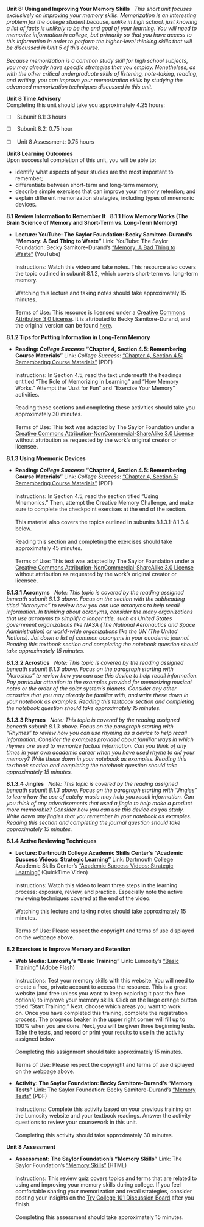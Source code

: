 **Unit 8: Using and Improving Your Memory Skills** <span id="8"></span> 
*This short unit focuses exclusively on improving your memory skills.
Memorization is an interesting problem for the college student because,
unlike in high school, just knowing a list of facts is unlikely to be
the end goal of your learning. You will need to memorize information in
college, but primarily so that you have access to this information in
order to perform the higher-level thinking skills that will be discussed
in Unit 5 of this course.  
    
 Because memorization is a common study skill for high school subjects,
you may already have specific strategies that you employ. Nonetheless,
as with the other critical undergraduate skills of listening,
note-taking, reading, and writing, you can improve your memorization
skills by studying the advanced memorization techniques discussed in
this unit.*

**Unit 8 Time Advisory**  
Completing this unit should take you approximately 4.25 hours:  
  
 ☐    Subunit 8.1: 3 hours  
  
 ☐    Subunit 8.2: 0.75 hour  
    
 ☐    Unit 8 Assessment: 0.75 hours

**Unit8 Learning Outcomes**  
Upon successful completion of this unit, you will be able to:
-   identify what aspects of your studies are the most important to
    remember;
-   differentiate between short-term and long-term memory;
-   describe simple exercises that can improve your memory retention;
    and
-   explain different memorization strategies, including types of
    mnemonic devices.

**8.1 Review Information to Remember It** <span id="8.1"></span> 
**8.1.1 How Memory Works (The Brain Science of Memory and Short-Term vs.
Long-Term Memory)** <span id="8.1.1"></span> 
-   **Lecture: YouTube: The Saylor Foundation: Becky Samitore-Durand’s
    “Memory: A Bad Thing to Waste”**
    Link: YouTube: The Saylor Foundation: Becky Samitore-Durand’s
    [“Memory: A Bad Thing to
    Waste”](http://www.youtube.com/watch?feature=player_embedded&v=SB3rYiK5z2E) (YouTube)  
        
     Instructions: Watch this video and take notes. This resource also
    covers the topic outlined in subunit 8.1.2, which covers short-term
    vs. long-term memory.  
        
     Watching this lecture and taking notes should take approximately 15
    minutes.  
        
     Terms of Use: This resource is licensed under a [Creative Commons
    Attribution 3.0
    License](http://creativecommons.org/licenses/by/3.0/). It is
    attributed to Becky Samitore-Durand, and the original version can be
    found
    [here](http://www.youtube.com/watch?feature=player_embedded&v=SB3rYiK5z2E).

**8.1.2 Tips for Putting Information in Long-Term Memory** <span
id="8.1.2"></span> 
-   **Reading: *College Success*: “Chapter 4, Section 4.5: Remembering
    Course Materials”**
    Link: *College Success*: [“Chapter 4, Section 4.5: Remembering
    Course
    Materials”](https://resources.saylor.org/wwwresources/archived/site/textbooks/College%20Success.pdf)
    (PDF)  
        
     Instructions: In Section 4.5, read the text underneath the headings
    entitled “The Role of Memorizing in Learning” and “How Memory
    Works.” Attempt the “Just for Fun” and “Exercise Your Memory”
    activities.  
        
     Reading these sections and completing these activities should take
    you approximately 30 minutes.  
        
     Terms of Use: This text was adapted by The Saylor Foundation under
    a [Creative Commons Attribution-NonCommercial-ShareAlike 3.0
    License](http://creativecommons.org/licenses/by-nc-sa/3.0/) without
    attribution as requested by the work’s original creator or licensee.

**8.1.3 Using Mnemonic Devices** <span id="8.1.3"></span> 
-   **Reading: *College Success*: “Chapter 4, Section 4.5: Remembering
    Course Materials”**
    Link: *College Success*: [“Chapter 4, Section 5: Remembering Course
    Materials”](https://resources.saylor.org/wwwresources/archived/site/textbooks/College%20Success.pdf)
    (PDF)  
        
     Instructions: In Section 4.5, read the section titled “Using
    Mnemonics.” Then, attempt the Creative Memory Challenge, and make
    sure to complete the checkpoint exercises at the end of the
    section.  
        
     This material also covers the topics outlined in subunits
    8.1.3.1-8.1.3.4 below.  
        
     Reading this section and completing the exercises should take
    approximately 45 minutes.  
        
     Terms of Use: This text was adapted by The Saylor Foundation under
    a [Creative Commons Attribution-NonCommercial-ShareAlike 3.0
    License](http://creativecommons.org/licenses/by-nc-sa/3.0/) without
    attribution as requested by the work’s original creator or licensee.

**8.1.3.1 Acronyms** <span id="8.1.3.1"></span> 
*Note: This topic is covered by the reading assigned beneath
subunit 8.1.3 above. Focus on the section with the subheading titled
“Acronyms” to review how you can use acronyms to help recall
information. In thinking about acronyms, consider the many organizations
that use acronyms to simplify a longer title, such as United States
government organizations like NASA (The National Aeronautics and Space
Administration) or world-wide organizations like the UN (The United
Nations). Jot down a list of common acronyms in your academic journal.
Reading this textbook section and completing the notebook question
should take approximately 15 minutes.*

**8.1.3.2 Acrostics** <span id="8.1.3.2"></span> 
*Note: This topic is covered by the reading assigned beneath
subunit 8.1.3 above. Focus on the paragraph starting with “Acrostics” to
review how you can use this device to help recall information. Pay
particular attention to the examples provided for memorizing musical
notes or the order of the solar system’s planets. Consider any other
acrostics that you may already be familiar with, and write these down in
your notebook as examples. Reading this textbook section and completing
the notebook question should take approximately 15 minutes.*

**8.1.3.3 Rhymes** <span id="8.1.3.3"></span> 
*Note: This topic is covered by the reading assigned beneath
subunit 8.1.3 above. Focus on the paragraph starting with “Rhymes” to
review how you can use rhyming as a device to help recall information.
Consider the examples provided about familiar ways in which rhymes are
used to memorize factual information. Can you think of any times in your
own academic career when you have used rhyme to aid your memory? Write
these down in your notebook as examples. Reading this textbook section
and completing the notebook question should take approximately 15
minutes.*

**8.1.3.4 Jingles** <span id="8.1.3.4"></span> 
*Note: This topic is covered by the reading assigned beneath subunit
8.1.3 above. Focus on the paragraph starting with “Jingles” to learn how
the use of catchy music may help you recall information. Can you think
of any advertisements that used a jingle to help make a product more
memorable? Consider how you can use this device as you study. Write down
any jingles that you remember in your notebook as examples. Reading this
section and completing the journal question should take approximately 15
minutes.*

**8.1.4 Active Reviewing Techniques** <span id="8.1.4"></span> 
-   **Lecture: Dartmouth College Academic Skills Center’s “Academic
    Success Videos: Strategic Learning”**
    Link: Dartmouth College Academic Skills Center’s [“Academic Success
    Videos: Strategic
    Learning”](http://www.dartmouth.edu/~acskills/videos/video_sl.html) (QuickTime
    Video)  
        
     Instructions: Watch this video to learn three steps in the learning
    process: exposure, review, and practice. Especially note the active
    reviewing techniques covered at the end of the video.  
        
     Watching this lecture and taking notes should take approximately 15
    minutes.  
        
     Terms of Use: Please respect the copyright and terms of use
    displayed on the webpage above.

**8.2 Exercises to Improve Memory and Retention** <span
id="8.2"></span> 
-   **Web Media: Lumosity’s “Basic Training”**
    Link: Lumosity’s [“Basic Training”](http://www.lumosity.com/) (Adobe
    Flash)  
        
     Instructions: Test your memory skills with this website. You will
    need to create a free, private account to access the resource. This
    is a great website (and free unless you want to keep exploring it
    past the free options) to improve your memory skills. Click on the
    large orange button titled “Start Training.” Next, choose which
    areas you want to work on. Once you have completed this training,
    complete the registration process. The progress beaker in the upper
    right corner will fill up to 100% when you are done. Next, you will
    be given three beginning tests. Take the tests, and record or print
    your results to use in the activity assigned below.  
        
     Completing this assignment should take approximately 15 minutes.  
        
     Terms of Use: Please respect the copyright and terms of use
    displayed on the webpage above.

-   **Activity: The Saylor Foundation: Becky Samitore-Durand’s “Memory
    Tests”**
    Link: The Saylor Foundation: Becky Samitore-Durand’s [“Memory
    Tests”](https://resources.saylor.org/wwwresources/archived/site/wp-content/uploads/2012/01/TRYCOLLEGE-7.2.pdf) (PDF)  
        
     Instructions: Complete this activity based on your previous
    training on the Lumosity website and your textbook readings. Answer
    the activity questions to review your coursework in this unit.  
        
     Completing this activity should take approximately 30 minutes.

**Unit 8 Assessment** <span id="8.3"></span> 
-   **Assessment: The Saylor Foundation’s “Memory Skills”**
    Link: The Saylor Foundation’s [“Memory
    Skills”](http://school.saylor.org/mod/quiz/view.php?id=1880)
    (HTML)  
        
     Instructions: This review quiz covers topics and terms that are
    related to using and improving your memory skills during college. If
    you feel comfortable sharing your memorization and recall
    strategies, consider posting your insights on the [Try College 101
    Discussion Board](http://forums.saylor.org/topic/memory-skills/)
    after you finish.  
        
     Completing this assessment should take approximately 15 minutes.


